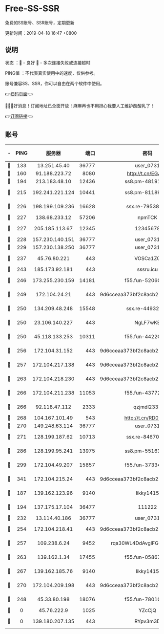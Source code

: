 # Free-SS-SSR

免费的SS账号、SSR账号，定期更新

更新时间：2019-04-18 16:47 +0800

## 说明

状态     ：🙂 - 良好 🙁 - 多次连接失败或连接超时

PING值   ：不代表真实使用中的速度，仅供参考。

账号兼容SS、SSR，你可以自由在两个软件中使用。

👉[扫码页面](https://liesauer.github.io/Free-SS-SSR/)👈

🎉🎉🎉好消息！订阅地址已全面开放！麻麻再也不用担心我要人工维护酸酸乳了！

👉[订阅链接](https://www.liesauer.net/yogurt/subscribe?ACCESS_TOKEN=DAYxR3mMaZAsaqUb)👈

## 账号

|-|PING|服务器|端口|密码|加密方式|区域|
|:----:|:----:|:-----:|-----:|:----:|:----:|:----:|
|🙂|133|13.251.45.40|36777|user_0731|chacha20|SG|
|🙂|160|91.188.223.72|8080|http://t.cn/EGJIyrl|rc4-md5|RU|
|🙂|194|213.183.48.10|12436|ss8.pm-48191124|rc4-md5|RU|
|🙂|215|192.241.221.124|10441|ss8.pm-81189488|aes-256-cfb|US|
|🙂|226|198.199.109.236|16628|ssx.re-79538912|aes-256-cfb|US|
|🙂|227|138.68.233.12|57206|npmTCK|rc4-md5|US|
|🙂|227|205.185.113.67|12345|12345678|aes-256-cfb|US|
|🙂|228|157.230.140.151|36777|user_0731|chacha20|US|
|🙂|229|157.230.138.250|36777|user_0731|chacha20|US|
|🙂|237|45.76.80.221|443|VOSCa1ZG|aes-256-cfb|DE|
|🙂|243|185.173.92.181|443|sssru.icu|rc4-md5|RU|
|🙂|246|173.255.230.159|14181|f55.fun-52060044|aes-256-cfb|US|
|🙂|249|172.104.24.21|443|9d6cceaa373bf2c8acb22e60b6a58be6|aes-256-cfb|US|
|🙂|250|134.209.48.248|15548|ssx.re-44932376|aes-256-cfb|US|
|🙂|250|23.106.140.227|443|NgLF7wKB|aes-256-cfb|US|
|🙂|250|45.118.133.253|10311|f55.fun-44220046|aes-256-cfb|SG|
|🙂|256|172.104.31.152|443|9d6cceaa373bf2c8acb22e60b6a58be6|aes-256-cfb|US|
|🙂|257|172.104.217.138|443|9d6cceaa373bf2c8acb22e60b6a58be6|aes-256-cfb|US|
|🙂|263|172.104.218.230|443|9d6cceaa373bf2c8acb22e60b6a58be6|aes-256-cfb|US|
|🙂|266|172.104.211.238|11053|f55.fun-43772326|aes-256-cfb|US|
|🙂|266|92.118.47.112|2333|qzjmdl2333|aes-256-cfb|US|
|🙂|268|104.167.101.49|543|http://t.cn/RD0D7sx|rc4-md5|CA|
|🙂|270|149.248.63.114|36777|user_0731|chacha20|CA|
|🙂|271|128.199.187.62|10713|ssx.re-84670047|aes-256-cfb|SG|
|🙂|286|128.199.95.241|13975|ss8.pm-55163159|aes-256-cfb|SG|
|🙂|299|172.104.49.207|15857|f55.fun-37334646|aes-256-cfb|SG|
|🙂|341|172.104.215.24|443|9d6cceaa373bf2c8acb22e60b6a58be6|aes-256-cfb|US|
|🙂|187|139.162.123.96|9140|likky1415|aes-256-cfb|JP|
|🙂|194|137.175.17.104|36477|111222|aes-256-cfb|US|
|🙂|232|13.114.40.186|36777|user_0731|chacha20|JP|
|🙂|254|172.104.218.41|443|9d6cceaa373bf2c8acb22e60b6a58be6|aes-256-cfb|US|
|🙂|257|109.238.6.24|9452|rqa30WL4DdAvgIFG6Fs3znzTa|aes-256-cfb|FR|
|🙂|263|139.162.1.34|17455|f55.fun-05867060|aes-256-cfb|SG|
|🙂|267|139.162.185.76|9140|likky1415|aes-256-cfb|DE|
|🙂|270|172.104.209.198|443|9d6cceaa373bf2c8acb22e60b6a58be6|aes-256-cfb|US|
|🙁|248|45.33.80.198|18076|f55.fun-78010722|aes-256-cfb|US|
|🙁|0|45.76.222.9|1025|YZcCjQ|rc4-md5|JP|
|🙁|0|139.180.207.135|443|RYpv3m3D|aes-256-cfb|JP|
